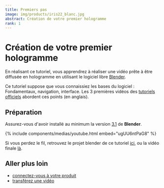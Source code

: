 ```yaml
---
title: Premiers pas
image: img/products/iris22_blanc.jpg
abstract: Création de votre premier hologramme
rank: 1
---
```


# Création de votre premier hologramme

En réalisant ce tutoriel, vous apprendrez à réaliser une vidéo prête à être diffusée en hologramme en utilisant le logiciel libre [Blender](https://www.blender.org).

Ce tutoriel suppose que vous connaissiez les bases du logiciel : Fondamentaux, navigation, interface. Les 3 premières vidéos des [tutoriels officiels](https://www.youtube.com/playlist?list=PLa1F2ddGya_-UvuAqHAksYnB0qL9yWDO6) abordent ces points (en anglais).



## Préparation

Assurez-vous d'avoir installé au minimum la version [3.1](https://www.blender.org/download/releases/3-1/) de **Blender**.


{% include components/medias/youtube.html embed="ugUU6ntPaG8" %}


Si vous perdez le fil, retrouvez le projet blender de ce tutoriel [ici](/static/files/monkey.blend), ou la vidéo finale [là](/static/files/monkey.mp4).

## Aller plus loin

- [connectez-vous à votre produit](connect-router)
- [transférez une vidéo](media-transfer)